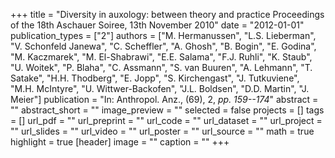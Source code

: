 +++
title = "Diversity in auxology: between theory and practice Proceedings of the 18th Aschauer Soiree, 13th November 2010"
date = "2012-01-01"
publication_types = ["2"]
authors = ["M. Hermanussen", "L.S. Lieberman", "V. Schonfeld Janewa", "C. Scheffler", "A. Ghosh", "B. Bogin", "E. Godina", "M. Kaczmarek", "M. El-Shabrawi", "E.E. Salama", "F.J. Ruhli", "K. Staub", "U. Woitek", "P. Blaha", "C. Assmann", "S. van Buuren", "A. Lehmann", "T. Satake", "H.H. Thodberg", "E. Jopp", "S. Kirchengast", "J. Tutkuviene", "M.H. McIntyre", "U. Wittwer-Backofen", "J.L. Boldsen", "D.D. Martin", "J. Meier"]
publication = "In: Anthropol. Anz., (69), 2, _pp. 159--174_"
abstract = ""
abstract_short = ""
image_preview = ""
selected = false
projects = []
tags = []
url_pdf = ""
url_preprint = ""
url_code = ""
url_dataset = ""
url_project = ""
url_slides = ""
url_video = ""
url_poster = ""
url_source = ""
math = true
highlight = true
[header]
image = ""
caption = ""
+++
